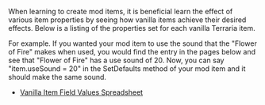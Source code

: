 When learning to create mod items, it is beneficial learn the effect of various item properties by seeing how vanilla items achieve their desired effects. Below is a listing of the properties set for each vanilla Terraria item. 

For example. If you wanted your mod item to use the sound that the "Flower of Fire" makes when used, you would find the entry in the pages below and see that "Flower of Fire" has a use sound of 20. Now, you can say "item.useSound = 20" in the SetDefaults method of your mod item and it should make the same sound.

- [Vanilla Item Field Values Spreadsheet](http://bit.ly/TerrariaVanillaItemFeildValues)
